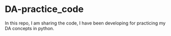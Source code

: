 # DA-practice_code
In this repo, I am sharing the code, I have been developing for practicing my DA concepts in python.
